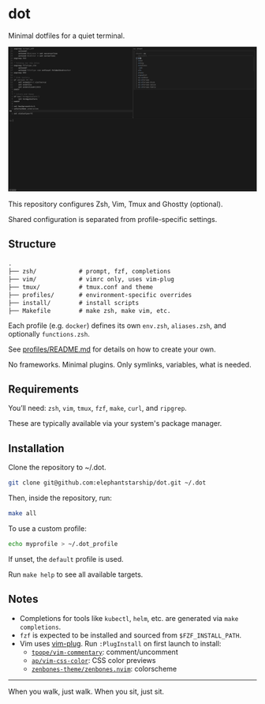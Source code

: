 # dot

Minimal dotfiles for a quiet terminal.

![Preview](./screenshot.png)

This repository configures Zsh, Vim, Tmux and Ghostty (optional).

Shared configuration is separated from profile-specific settings.

## Structure

```
.
├── zsh/            # prompt, fzf, completions
├── vim/            # vimrc only, uses vim-plug
├── tmux/           # tmux.conf and theme
├── profiles/       # environment-specific overrides
├── install/        # install scripts
├── Makefile        # make zsh, make vim, etc.
```

Each profile (e.g. `docker`) defines its own `env.zsh`, `aliases.zsh`, and optionally `functions.zsh`.

See [profiles/README.md](profiles/) for details on how to create your own.

No frameworks.
Minimal plugins.
Only symlinks, variables, what is needed.

## Requirements

You’ll need: `zsh`, `vim`, `tmux`, `fzf`, `make`, `curl`, and `ripgrep`.

These are typically available via your system's package manager.

## Installation

Clone the repository to ~/.dot.

```sh
git clone git@github.com:elephantstarship/dot.git ~/.dot
```

Then, inside the repository, run:

```sh
make all
```

To use a custom profile:

```sh
echo myprofile > ~/.dot_profile
```

If unset, the `default` profile is used.

Run `make help` to see all available targets.

## Notes

- Completions for tools like `kubectl`, `helm`, etc. are generated via `make completions`.
- `fzf` is expected to be installed and sourced from `$FZF_INSTALL_PATH`.
- Vim uses [vim-plug](https://github.com/junegunn/vim-plug). Run `:PlugInstall` on first launch to install:
  - [`tpope/vim-commentary`](https://github.com/tpope/vim-commentary): comment/uncomment
  - [`ap/vim-css-color`](https://github.com/ap/vim-css-color): CSS color previews
  - [`zenbones-theme/zenbones.nvim`](https://github.com/zenbones-theme/zenbones.nvim): colorscheme

---
When you walk, just walk. When you sit, just sit.
